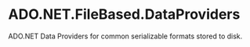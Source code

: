 # ADO.NET.FileBased.DataProviders
ADO.NET Data Providers for common serializable formats stored to disk.
